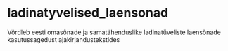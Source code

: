 # ladinatyvelised_laensonad
Võrdleb eesti omasõnade ja samatähenduslike ladinatüveliste laensõnade kasutussagedust ajakirjandustekstides
